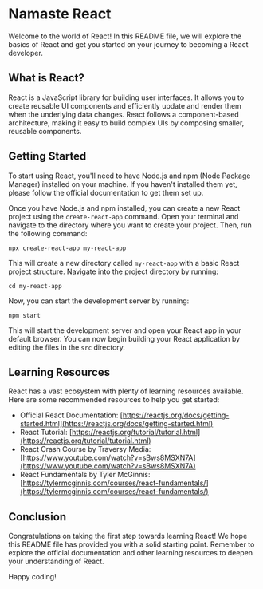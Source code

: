 # Namaste React

Welcome to the world of React! In this README file, we will explore the basics of React and get you started on your journey to becoming a React developer.

## What is React?

React is a JavaScript library for building user interfaces. It allows you to create reusable UI components and efficiently update and render them when the underlying data changes. React follows a component-based architecture, making it easy to build complex UIs by composing smaller, reusable components.

## Getting Started

To start using React, you'll need to have Node.js and npm (Node Package Manager) installed on your machine. If you haven't installed them yet, please follow the official documentation to get them set up.

Once you have Node.js and npm installed, you can create a new React project using the `create-react-app` command. Open your terminal and navigate to the directory where you want to create your project. Then, run the following command:

```
npx create-react-app my-react-app
```

This will create a new directory called `my-react-app` with a basic React project structure. Navigate into the project directory by running:

```
cd my-react-app
```

Now, you can start the development server by running:

```
npm start
```

This will start the development server and open your React app in your default browser. You can now begin building your React application by editing the files in the `src` directory.

## Learning Resources

React has a vast ecosystem with plenty of learning resources available. Here are some recommended resources to help you get started:

- Official React Documentation: [https://reactjs.org/docs/getting-started.html](https://reactjs.org/docs/getting-started.html)
- React Tutorial: [https://reactjs.org/tutorial/tutorial.html](https://reactjs.org/tutorial/tutorial.html)
- React Crash Course by Traversy Media: [https://www.youtube.com/watch?v=sBws8MSXN7A](https://www.youtube.com/watch?v=sBws8MSXN7A)
- React Fundamentals by Tyler McGinnis: [https://tylermcginnis.com/courses/react-fundamentals/](https://tylermcginnis.com/courses/react-fundamentals/)

## Conclusion

Congratulations on taking the first step towards learning React! We hope this README file has provided you with a solid starting point. Remember to explore the official documentation and other learning resources to deepen your understanding of React.

Happy coding!